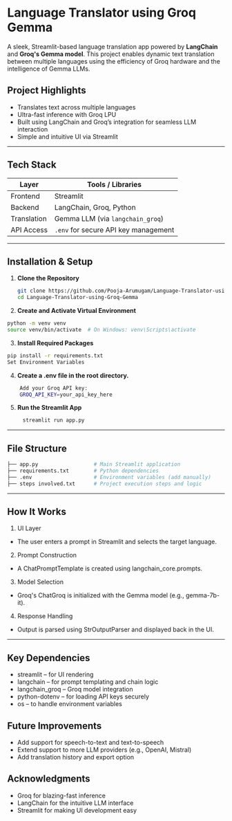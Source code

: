 # Language Translator using Groq Gemma

A sleek, Streamlit-based language translation app powered by **LangChain** and **Groq's Gemma model**. This project enables dynamic text translation between multiple languages using the efficiency of Groq hardware and the intelligence of Gemma LLMs.

## Project Highlights

- Translates text across multiple languages
- Ultra-fast inference with Groq LPU
- Built using LangChain and Groq’s integration for seamless LLM interaction
- Simple and intuitive UI via Streamlit
---

## Tech Stack

| Layer       | Tools / Libraries                             |
|-------------|-----------------------------------------------|
| Frontend    | Streamlit                                     |
| Backend     | LangChain, Groq, Python                       |
| Translation | Gemma LLM (via `langchain_groq`)             |
| API Access  | `.env` for secure API key management          |

---

## Installation & Setup

1. **Clone the Repository**
   ```bash
   git clone https://github.com/Pooja-Arumugam/Language-Translator-using-Groq-Gemma.git
   cd Language-Translator-using-Groq-Gemma
   ```

2. **Create and Activate Virtual Environment**
 ```bash
 python -m venv venv
 source venv/bin/activate  # On Windows: venv\Scripts\activate
 ```
3. **Install Required Packages**
```bash
pip install -r requirements.txt
Set Environment Variables
```
4. **Create a .env file in the root directory.**
 ```bash
     Add your Groq API key:
     GROQ_API_KEY=your_api_key_here
```
 5. **Run the Streamlit App**
```bash
     streamlit run app.py
```
---
## File Structure
```bash
├── app.py                  # Main Streamlit application
├── requirements.txt        # Python dependencies
├── .env                    # Environment variables (add manually)
├── steps involved.txt      # Project execution steps and logic
```
---
## How It Works
1. UI Layer
- The user enters a prompt in Streamlit and selects the target language.

2. Prompt Construction
- A ChatPromptTemplate is created using langchain_core.prompts.

3. Model Selection
- Groq's ChatGroq is initialized with the Gemma model (e.g., gemma-7b-it).

4. Response Handling
- Output is parsed using StrOutputParser and displayed back in the UI.
---
## Key Dependencies
 - streamlit – for UI rendering
 - langchain – for prompt templating and chain logic
 - langchain_groq – Groq model integration
 - python-dotenv – for loading API keys securely
 - os – to handle environment variables

## Future Improvements
 - Add support for speech-to-text and text-to-speech
 - Extend support to more LLM providers (e.g., OpenAI, Mistral)
 - Add translation history and export option

## Acknowledgments
 - Groq for blazing-fast inference
 - LangChain for the intuitive LLM interface
 - Streamlit for making UI development easy
